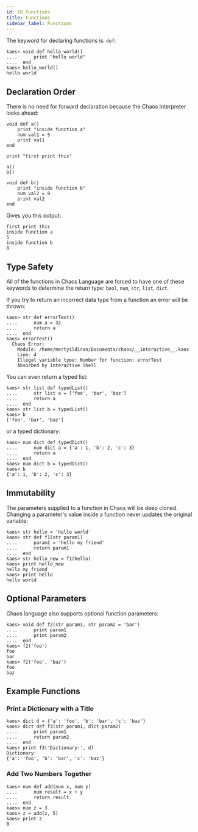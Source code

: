 ```yaml
---
id: 10_functions
title: Functions
sidebar_label: Functions
---
```


The keyword for declaring functions is: `def`:

```chaos
kaos> void def hello_world()
....      print "hello world"
....  end
kaos> hello_world()
hello world
```

## Declaration Order

There is no need for forward declaration because the Chaos interpreter looks ahead:

```chaos
void def a()
    print "inside function a"
    num val1 = 5
    print val1
end

print "first print this"

a()
b()

void def b()
    print "inside function b"
    num val2 = 8
    print val2
end
```

Gives you this output:

```text
first print this
inside function a
5
inside function b
8
```

## Type Safety

All of the functions in Chaos Language are forced to have one of these keywords to
determine the return type: `bool`, `num`, `str`, `list`, `dict`.

If you try to return an incorrect data type from a function an error will be thrown:

```chaos
kaos> str def errorTest()
....      num a = 32
....      return a
....  end
kaos> errorTest()
  Chaos Error:
    Module: /home/mertyildiran/Documents/chaos/__interactive__.kaos
    Line: 4
    Illegal variable type: Number for function: errorTest
    Absorbed by Interactive Shell
```

You can even return a typed list:

```chaos
kaos> str list def typedList()
....      str list a = ['foo', 'bar', 'baz']
....      return a
....  end
kaos> str list b = typedList()
kaos> b
['foo', 'bar', 'baz']
```

or a typed dictionary:

```chaos
kaos> num dict def typedDict()
....      num dict a = {'a': 1, 'b': 2, 'c': 3}
....      return a
....  end
kaos> num dict b = typedDict()
kaos> b
{'a': 1, 'b': 2, 'c': 3}
```

## Immutability

The parameters supplied to a function in Chaos will be deep cloned.  Changing a
parameter's value inside a function never updates the original variable:

```chaos
kaos> str hello = 'hello world'
kaos> str def f1(str param1)
....      param1 = 'hello my friend'
....      return param1
....  end
kaos> str hello_new = f1(hello)
kaos> print hello_new
hello my friend
kaos> print hello
hello world
```

## Optional Parameters

Chaos language also supports optional function parameters:

```chaos
kaos> void def f2(str param1, str param2 = 'bar')
....      print param1
....      print param2
....  end
kaos> f2('foo')
foo
bar
kaos> f2('foo', 'baz')
foo
baz
```

## Example Functions

### Print a Dictionary with a Title

```chaos
kaos> dict d = {'a': 'foo', 'b': 'bar', 'c': 'baz'}
kaos> dict def f3(str param1, dict param2)
....      print param1
....      return param2
....  end
kaos> print f3('Dictionary:', d)
Dictionary:
{'a': 'foo', 'b': 'bar', 'c': 'baz'}
```

### Add Two Numbers Together

```chaos
kaos> num def add(num x, num y)
....      num result = x + y
....      return result
....  end
kaos> num z = 3
kaos> z = add(z, 5)
kaos> print z
8
```
